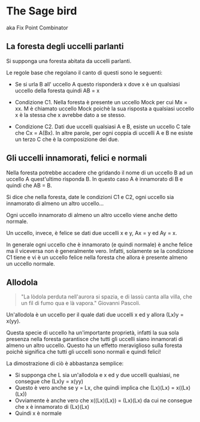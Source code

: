 # The Sage bird
aka Fix Point Combinator

## La foresta degli uccelli parlanti

Si supponga una foresta abitata da uccelli parlanti.

Le regole base che regolano il canto di questi sono le seguenti:

* Se si urla B all' uccello A questo risponderà x dove x è un qualsiasi uccello della foresta quindi AB = x

* Condizione C1. Nella foresta è presente un uccello Mock per cui Mx = xx. M è chiamato uccello Mock poichè la sua risposta a qualsiasi
uccello x è la stessa che x avrebbe dato a se stesso.

* Condizione C2. Dati due uccelli qualsiasi A e B, esiste un uccello C tale che Cx = A(Bx).
In altre parole, per ogni coppia di uccelli A e B ne esiste un terzo C che è la composizione dei due.


## Gli uccelli innamorati, felici e normali

Nella foresta potrebbe accadere che gridando il nome di un uccello B ad un uccello A quest'ultimo risponda B.
In questo caso A è innamorato di B e quindi che AB = B.

Si dice che nella foresta, date le condizioni C1 e C2, ogni uccello sia innamorato di almeno un altro uccello...

Ogni uccello innamorato di almeno un altro uccello viene anche detto normale.

Un uccello, invece, è felice se dati due uccelli x e y, Ax = y ed Ay = x.

In generale ogni uccello che è innamorato (e quindi normale) è anche felice ma il viceversa non è generalmente vero.
Infatti, solamente se la condizione C1 tiene e vi è un uccello felice nella foresta che allora è presente almeno un uccello normale.

## Allodola

> "La lòdola perduta nell'aurora si spazia, e di lassù canta alla villa, che un fil di fumo qua e là vapora." Giovanni Pascoli.

Un'allodola è un uccello per il quale dati due uccelli x ed y allora (Lx)y = x(yy).

Questa specie di uccello ha un'importante proprietà,
infatti la sua sola presenza nella foresta garantisce che tutti gli uccelli siano innamorati di almeno un altro uccello.
Questo ha un effetto meraviglioso sulla foresta poichè significa che tutti gli uccelli sono normali e quindi felici!

La dimostrazione di ciò è abbastanza semplice:
- Si supponga che L sia un'allodola e x ed y due uccelli qualsiasi, ne consegue che (Lx)y = x(yy)
- Questo è vero anche se y = Lx, che quindi implica che (Lx)(Lx) = x((Lx)(Lx))
- Ovviamente è anche vero che x((Lx)(Lx)) = (Lx)(Lx) da cui ne consegue che x è innamorato di (Lx)(Lx)
- Quindi x è normale




